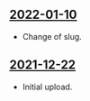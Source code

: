 ## [2022-01-10](https://github.com/faktaoklimatu/graphics/blob/main/data-visualization/energetics/slovakia/electricity-production-consumption-and-emissions-in-slovakia/cs-elektrina-sr.ai)

- Change of slug.

## [2021-12-22](https://github.com/faktaoklimatu/graphics/blob/e59b422de29f1c95311146d84d919be688bac0a4/data-visualization/energetics/slovakia/electricity-production%2C-consumption-and-emissions-in-slovakia/cs-elektrina-sk.ai)

- Initial upload.

